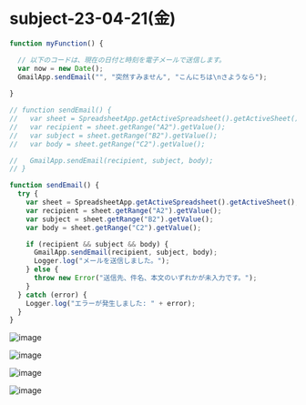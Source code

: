 # subject-23-04-21(金)

```javascript
function myFunction() {

  // 以下のコードは、現在の日付と時刻を電子メールで送信します。
  var now = new Date();
  GmailApp.sendEmail("", "突然すみません", "こんにちは\nさようなら");  
  
}

// function sendEmail() {
//   var sheet = SpreadsheetApp.getActiveSpreadsheet().getActiveSheet();
//   var recipient = sheet.getRange("A2").getValue();
//   var subject = sheet.getRange("B2").getValue();
//   var body = sheet.getRange("C2").getValue();

//   GmailApp.sendEmail(recipient, subject, body);
// }

function sendEmail() {
  try {
    var sheet = SpreadsheetApp.getActiveSpreadsheet().getActiveSheet();
    var recipient = sheet.getRange("A2").getValue();
    var subject = sheet.getRange("B2").getValue();
    var body = sheet.getRange("C2").getValue();

    if (recipient && subject && body) {
      GmailApp.sendEmail(recipient, subject, body);
      Logger.log("メールを送信しました。");
    } else {
      throw new Error("送信先、件名、本文のいずれかが未入力です。");
    }
  } catch (error) {
    Logger.log("エラーが発生しました: " + error);
  }
}
```

![image](https://user-images.githubusercontent.com/1501327/233643255-46729d33-5a42-4aac-8a8a-9b474f92bd8c.png)

![image](https://user-images.githubusercontent.com/1501327/233650146-32d206c5-9427-4d05-aec0-eedddf44bb43.png)

![image](https://user-images.githubusercontent.com/1501327/233650530-092a4352-ab0d-4e98-afb6-52248bb3a2e1.png)

![image](https://user-images.githubusercontent.com/1501327/233651314-bc52de0f-6535-4287-b9b0-c4caa6c629c6.png)
